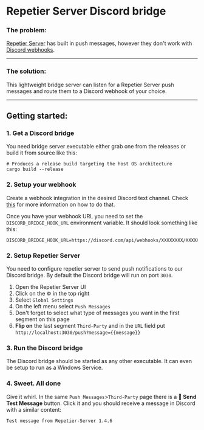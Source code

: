 # Repetier Server Discord bridge

### The problem:
[Repetier Server](https://www.repetier-server.com/) has built in push messages, however they don't work with [Discord webhooks](https://discord.com/developers/docs/resources/webhook).

----------
### The solution:
This lightweight bridge server can listen for a Repetier Server push messages and route them to a Discord webhook of your choice.

----------
## Getting started:
### 1. Get a Discord bridge
You need bridge server executable either grab one from the releases or build it from source like this:
```
# Produces a release build targeting the host OS architecture
cargo build --release
```

### 2. Setup your webhook
Create a webhook integration in the desired Discord text channel. Check [this](https://hookdeck.com/webhooks/platforms/how-to-get-started-with-discord-webhooks#how-do-i-add-a-webhook-to-discord) for more information on how to do that.

Once you have your webhook URL you need to set the `DISCORD_BRIDGE_HOOK_URL` environment variable. It should look something like this:
```console
DISCORD_BRIDGE_HOOK_URL=https://discord.com/api/webhooks/XXXXXXXX/XXXXXXXXXXXXXXXXXXXXXXXXXXXXXXX
```

### 2. Setup Repetier Server
You need to configure repetier server to send push notifications to our Discord bridge. By default the Discord bridge will run on port `3030`.
   1. Open the Repetier Server UI
   2. Click on the ⚙ in the top right
   3. Select `Global Settings`
   4. On the left menu select `Push Messages`
   5. Don't forget to select what type of messages you want in the first segment on this page
   6. **Flip on** the last segment `Third-Party` and in the `URL` field put `http://localhost:3030/push?message={{message}}`

### 3. Run the Discord bridge
The Discord bridge should be started as any other executable. It can even be setup to run as a Windows Service.

### 4. Sweet. All done
Give it whirl. In the same `Push Messages`>`Third-Party` page there is a **🔔 Send Test Message** button. Click it and you should receive a message in Discord with a similar content:
```console
Test message from Repetier-Server 1.4.6
```